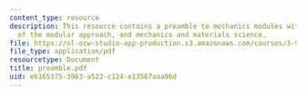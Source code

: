 ```yaml
---
content_type: resource
description: This resource contains a preamble to mechanics modules with discussion
  of the modular approach, and mechanics and materials science.
file: https://ol-ocw-studio-app-production.s3.amazonaws.com/courses/3-91-mechanical-behavior-of-plastics-spring-2007/eb1653753963a522c124e13567aaa96d_preamble.pdf
file_type: application/pdf
resourcetype: Document
title: preamble.pdf
uid: eb165375-3963-a522-c124-e13567aaa96d
---
```

